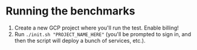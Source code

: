 # Running the benchmarks

1. Create a new GCP project where you'll run the test. Enable billing!
2. Run `./init.sh "PROJECT_NAME_HERE"` (you'll be prompted to sign in, and then
   the script will deploy a bunch of services, etc.).

